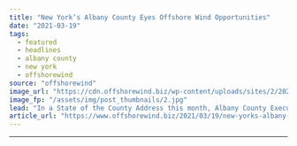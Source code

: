```yaml
---
title: "New York’s Albany County Eyes Offshore Wind Opportunities"
date: "2021-03-19"
tags: 
  - featured
  - headlines
  - albany county
  - new york
  - offshorewind
source: "offshorewind"
image_url: "https://cdn.offshorewind.biz/wp-content/uploads/sites/2/2021/03/19124003/Daniel-McCoy-Albany-County-Executive.jpg"
image_fp: "/assets/img/post_thumbnails/2.jpg"
lead: "In a State of the County Address this month, Albany County Executive Daniel P."
article_url: "https://www.offshorewind.biz/2021/03/19/new-yorks-albany-county-eyes-offshore-wind-opportunities/"
---
```


---
